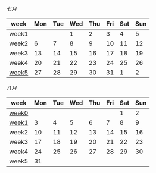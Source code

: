 *七月*

| week             | Mon                  | Tue                 | Wed                  | Thu                 | Fri               | Sat                | Sun                  |
|----------------------|----------------------|----------------------|----------------------|----------------------|-----------------------|----------------------|----------------------|
| week1 |      |      | 1     | 2   | 3    | 4     | 5    |
| week2 | 6    | 7    | 8     | 9   | 10  | 11    | 12   |
| week3 | 13   | 14   | 15    | 16  | 17   | 18    | 19   |
| week4 | 20   | 21   | 22    | 23  | 24   | 25    | 26   |
| [week5](2020_7/week5.md) | 27 | 28   | 29    | 30  | 31   | 1 | 2 |

*八月*

| week                     | Mon  | Tue  | Wed  | Thu  | Fri  | Sat  | Sun  |
| ------------------------ | ---- | ---- | ---- | ---- | ---- | ---- | ---- |
| [week0](2020_7/week5.md) |      |      |      |      |      | 1    | 2    |
| [week1](2020_8\week1.md) | 3    | 4    | 5    | 6    | 7    | 8    | 9    |
| week2                    | 10   | 11   | 12   | 13   | 14   | 15   | 16   |
| week3                    | 17   | 18   | 19   | 20   | 21   | 22   | 23   |
| week4                    | 24   | 25   | 26   | 27   | 28   | 29   | 30   |
| week5                    | 31   |      |      |      |      |      |      |

